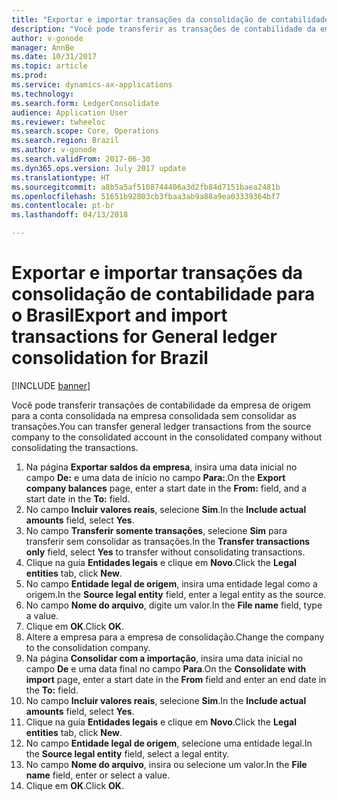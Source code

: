 ```yaml
---
title: "Exportar e importar transações da consolidação de contabilidade para o Brasil"
description: "Você pode transferir as transações de contabilidade da empresa de origem para a conta consolidada na empresa consolidada sem consolidar as transações."
author: v-gonode
manager: AnnBe
ms.date: 10/31/2017
ms.topic: article
ms.prod: 
ms.service: dynamics-ax-applications
ms.technology: 
ms.search.form: LedgerConsolidate
audience: Application User
ms.reviewer: twheeloc
ms.search.scope: Core, Operations
ms.search.region: Brazil
ms.author: v-gonode
ms.search.validFrom: 2017-06-30
ms.dyn365.ops.version: July 2017 update
ms.translationtype: HT
ms.sourcegitcommit: a8b5a5af5108744406a3d2fb84d7151baea2481b
ms.openlocfilehash: 51651b92803cb3fbaa3ab9a88a9ea03339364bf7
ms.contentlocale: pt-br
ms.lasthandoff: 04/13/2018

---
```

# <a name="export-and-import-transactions-for-general-ledger-consolidation-for-brazil"></a><span data-ttu-id="04f20-103">Exportar e importar transações da consolidação de contabilidade para o Brasil</span><span class="sxs-lookup"><span data-stu-id="04f20-103">Export and import transactions for General ledger consolidation for Brazil</span></span>

[!INCLUDE [banner](../includes/banner.md)]

<span data-ttu-id="04f20-104">Você pode transferir transações de contabilidade da empresa de origem para a conta consolidada na empresa consolidada sem consolidar as transações.</span><span class="sxs-lookup"><span data-stu-id="04f20-104">You can transfer general ledger transactions from the source company to the consolidated account in the consolidated company without consolidating the transactions.</span></span>

1. <span data-ttu-id="04f20-105">Na página **Exportar saldos da empresa**, insira uma data inicial no campo **De:** e uma data de início no campo **Para:**.</span><span class="sxs-lookup"><span data-stu-id="04f20-105">On the **Export company balances** page, enter a start date in the **From:** field, and a start date in the **To:** field.</span></span> 
4. <span data-ttu-id="04f20-106">No campo **Incluir valores reais**, selecione **Sim**.</span><span class="sxs-lookup"><span data-stu-id="04f20-106">In the **Include actual amounts** field, select **Yes**.</span></span> 
5. <span data-ttu-id="04f20-107">No campo **Transferir somente transações**, selecione **Sim** para transferir sem consolidar as transações.</span><span class="sxs-lookup"><span data-stu-id="04f20-107">In the **Transfer transactions only** field, select **Yes** to transfer without consolidating transactions.</span></span>
6. <span data-ttu-id="04f20-108">Clique na guia **Entidades legais** e clique em **Novo**.</span><span class="sxs-lookup"><span data-stu-id="04f20-108">Click the **Legal entities** tab, click **New**.</span></span> 
8. <span data-ttu-id="04f20-109">No campo **Entidade legal de origem**, insira uma entidade legal como a origem.</span><span class="sxs-lookup"><span data-stu-id="04f20-109">In the **Source legal entity** field, enter a legal entity as the source.</span></span>  
9. <span data-ttu-id="04f20-110">No campo **Nome do arquivo**, digite um valor.</span><span class="sxs-lookup"><span data-stu-id="04f20-110">In the **File name** field, type a value.</span></span> 
10. <span data-ttu-id="04f20-111">Clique em **OK**.</span><span class="sxs-lookup"><span data-stu-id="04f20-111">Click **OK**.</span></span> 
11. <span data-ttu-id="04f20-112">Altere a empresa para a empresa de consolidação.</span><span class="sxs-lookup"><span data-stu-id="04f20-112">Change the company to the consolidation company.</span></span>
12. <span data-ttu-id="04f20-113">Na página **Consolidar com a importação**, insira uma data inicial no campo **De** e uma data final no campo **Para**.</span><span class="sxs-lookup"><span data-stu-id="04f20-113">On the **Consolidate with import** page, enter a start date in the **From** field and enter an end date in the **To:** field.</span></span> 
13. <span data-ttu-id="04f20-114">No campo **Incluir valores reais**, selecione **Sim**.</span><span class="sxs-lookup"><span data-stu-id="04f20-114">In the **Include actual amounts** field, select **Yes**.</span></span> 
14. <span data-ttu-id="04f20-115">Clique na guia **Entidades legais** e clique em **Novo**.</span><span class="sxs-lookup"><span data-stu-id="04f20-115">Click the **Legal entities** tab, click **New**.</span></span> 
15. <span data-ttu-id="04f20-116">No campo **Entidade legal de origem**, selecione uma entidade legal.</span><span class="sxs-lookup"><span data-stu-id="04f20-116">In the **Source legal entity** field, select a legal entity.</span></span> 
16. <span data-ttu-id="04f20-117">No campo **Nome do arquivo**, insira ou selecione um valor.</span><span class="sxs-lookup"><span data-stu-id="04f20-117">In the **File name** field, enter or select a value.</span></span> 
17. <span data-ttu-id="04f20-118">Clique em **OK**.</span><span class="sxs-lookup"><span data-stu-id="04f20-118">Click **OK**.</span></span> 

